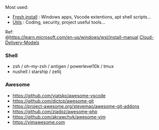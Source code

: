 Most used:
- [Fresh install](https://github.com/cylmat/docs/tree/main/install) : Windows apps, Vscode extentions, apt shell scripts... 
- [Utils](https://github.com/cylmat/docs/tree/main/Utils) : Coding, security, project useful tools...

Ref:  
@https://learn.microsoft.com/en-us/windows/wsl/install-manual
[Cloud-Delivery-Models](https://github.com/cylmat/docs/blob/main/Form/Archilog/Cloud-Delivery-Models.png)

### Shell
- zsh / oh-my-zsh / antigen / powerlevel10k / tmux
- nushell / starship / zellij

### Awesome
- https://github.com/viatsko/awesome-vscode
- https://github.com/dictcp/awesome-git
- https://project-awesome.org/stevemao/awesome-git-addons
- https://github.com/ziadoz/awesome-php
- https://github.com/akrawchyk/awesome-vim
- https://vimawesome.com
